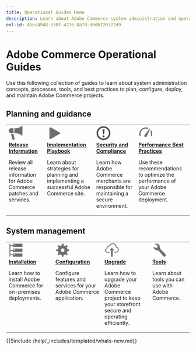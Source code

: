 ```yaml
---
title: Operational Guides Home
description: Learn about Adobe Commerce system administration and operational concepts. Browse comprehensive guides for planning, configuring, and maintaining your Commerce deployment.
exl-id: 45ec4948-338f-4276-8a70-d0db720322d9
---
```


# Adobe Commerce Operational Guides

Use this following collection of guides to learn about system administration concepts, processes, tools, and best practices to plan, configure, deploy, and maintain Adobe Commerce projects.

## Planning and guidance

<table>
<tr>
  <td valign="top">
    <a href="../release/release-notes/overview.md">
      <img alt="Release Information" src="../assets/icons/promote.svg" width="40"/>
    </a>
    <div>
      <a href="../release/release-notes/overview.md"><strong>Release Information</strong></a>
      <p>Review all release information for Adobe Commerce patches and services.</p>
    </div>
  </td>
    <td valign="top">
    <a href="../implementation-playbook/overview.md">
      <img alt="Implementation" src="../assets/icons/play.svg" width="40"/>
    </a>
    <div>
      <a href="../implementation-playbook/overview.md"><strong>Implementation Playbook</strong></a>
      <p>Learn about strategies for planning and implementing a successful Adobe Commerce site.</p>
    </div>
  </td>
  <td valign="top">
    <a href="../security-and-compliance/overview.md">
       <img alt="Enterprise" src="../assets/icons/alert-circle.svg" width="40"/>
    </a>
    <div>
      <a href="../security-and-compliance/overview.md"><strong>Security and Compliance</strong></a>
      <p>Learn how Adobe Commerce merchants are responsible for maintaining a secure environment.</p>
    </div>
  </td>
    <td valign="top">
    <a href="../performance/overview.md">
       <img alt="Performance" src="../assets/icons/gauge.svg" width="40"/>
    </a>
    <div>
      <a href="../performance/overview.md"><strong>Performance Best Practices</strong></a>
      <p>Use these recommendations to optimize the performance of your Adobe Commerce deployment.</p>
    </div>
  </td>
</tr>
</table>

## System management

<table>
<tr>
  <td valign="top">
    <a href="../installation/overview.md">
      <img alt="Installation (on-premises)" src="../assets/icons/servers.svg" width="40"/>
    </a>
    <div>
      <a href="../installation/overview.md"><strong>Installation</strong></a>
      <p>Learn how to install Adobe Commerce for on-premises deployments.</p>
    </div>
  </td>
  <td valign="top">
    <a href="../configuration/overview.md">
      <img alt="Configuration" src="../assets/icons/settings.svg" width="40"/>
    </a>
    <div>
      <a href="../configuration/overview.md"><strong>Configuration</strong></a>
      <p>Configure features and services for your Adobe Commerce application.</p>
    </div>
  </td>
  <td valign="top">
    <a href="../upgrade/overview.md">
      <img alt="Upgrade" src="../assets/icons/upload-cloud.svg" width="40"/>
    </a>
    <div>
      <a href="../upgrade/overview.md"><strong>Upgrade</strong></a>
      <p>Learn how to upgrade your Adobe Commerce project to keep your storefront secure and operating efficiently.</p>
    </div>
  </td>
  <td valign="top">
    <a href="../tools/overview.md">
       <img alt="Tools" src="../assets/icons/wrench.svg" width="40"/>
    </a>
    <div>
      <a href="../tools/overview.md"><strong>Tools</strong></a>
      <p>Learn about tools you can use with Adobe Commerce.</p>
    </div>
  </td>
</tr>
</table>

{{$include /help/_includes/templated/whats-new.md}}

<!-- Last updated from includes: 2025-09-05 20:40:49 -->
